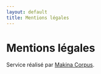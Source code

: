 ```yaml
---
layout: default
title: Mentions légales
---
```


# Mentions légales #

Service réalisé par [Makina Corpus](http://www.makina-corpus.com/).